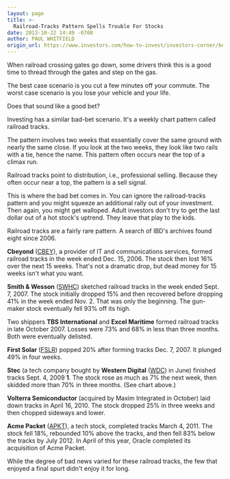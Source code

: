 ```yaml
---
layout: page
title: >-
  Railroad-Tracks Pattern Spells Trouble For Stocks
date: 2013-10-22 14:49 -0700
author: PAUL WHITFIELD
origin_url: https://www.investors.com/how-to-invest/investors-corner/bearish-stock-patterns-for-investors-to-heed/
---
```


When railroad crossing gates go down, some drivers think this is a good time to thread through the gates and step on the gas.

The best case scenario is you cut a few minutes off your commute. The worst case scenario is you lose your vehicle and your life.

Does that sound like a good bet?

Investing has a similar bad-bet scenario. It's a weekly chart pattern called railroad tracks.

The pattern involves two weeks that essentially cover the same ground with nearly the same close. If you look at the two weeks, they look like two rails with a tie, hence the name. This pattern often occurs near the top of a climax run.

Railroad tracks point to distribution, i.e., professional selling. Because they often occur near a top, the pattern is a sell signal.

This is where the bad bet comes in. You can ignore the railroad-tracks pattern and you might squeeze an additional rally out of your investment. Then again, you might get walloped. Adult investors don't try to get the last dollar out of a hot stock's uptrend. They leave that play to the kids.

Railroad tracks are a fairly rare pattern. A search of IBD's archives found eight since 2006.

**Cbeyond** ([CBEY](https://research.investors.com/quote.aspx?symbol=CBEY)), a provider of IT and communications services, formed railroad tracks in the week ended Dec. 15, 2006. The stock then lost 16% over the next 15 weeks. That's not a dramatic drop, but dead money for 15 weeks isn't what you want.

**Smith & Wesson** ([SWHC](https://research.investors.com/quote.aspx?symbol=SWHC)) sketched railroad tracks in the week ended Sept. 7, 2007. The stock initially dropped 15% and then recovered before dropping 41% in the week ended Nov. 2. That was only the beginning. The gun-maker stock eventually fell 93% off its high.

Two shippers **TBS International** and **Excel Maritime** formed railroad tracks in late October 2007. Losses were 73% and 68% in less than three months. Both were eventually delisted.

**First Solar** ([FSLR](https://research.investors.com/quote.aspx?symbol=FSLR)) popped 20% after forming tracks Dec. 7, 2007. It plunged 49% in four weeks.

**Stec** (a tech company bought by **Western Digital** ([WDC](https://research.investors.com/quote.aspx?symbol=WDC)) in June) finished tracks Sept. 4, 2009 **1**. The stock rose as much as 7% the next week, then skidded more than 70% in three months. (See chart above.)

**Volterra Semiconductor** (acquired by Maxim Integrated in October) laid down tracks in April 16, 2010. The stock dropped 25% in three weeks and then chopped sideways and lower.

**Acme Packet** ([APKT](https://research.investors.com/quote.aspx?symbol=APKT)), a tech stock, completed tracks March 4, 2011. The stock fell 18%, rebounded 10% above the tracks, and then fell 83% below the tracks by July 2012. In April of this year, Oracle completed its acquisition of Acme Packet.

While the degree of bad news varied for these railroad tracks, the few that enjoyed a final spurt didn't enjoy it for long.
